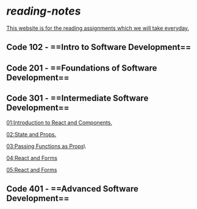 # **_reading-notes_**

<ins>This website is for the reading assignments which we will take everyday.</ins>

## **Code 102 - ==Intro to Software Development==**

## **Code 201 - ==Foundations of Software Development==**

## **Code 301 - ==Intermediate Software Development==**

[01:Introduction to React and Components.](https://github.com/mohammedSaadeh/reading-notes/blob/main/notes/ReadClass01.md)

[02:State and Props.](https://github.com/mohammedSaadeh/reading-notes/blob/main/notes/ReadClass02.md)

[03:Passing Functions as Props](https://github.com/mohammedSaadeh/reading-notes/blob/main/notes/ReadClass03.md)\

[04:React and Forms](https://github.com/mohammedSaadeh/reading-notes/blob/main/notes/ReadClass04.md)

[05:React and Forms](https://github.com/mohammedSaadeh/reading-notes/blob/main/notes/ReadClass04.md)

## **Code 401 - ==Advanced Software Development==**
